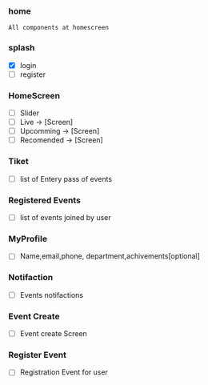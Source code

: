 ### home
    All components at homescreen
### splash
- [x] login
- [ ] register
### HomeScreen
- [ ] Slider
- [ ] Live -> [Screen]
- [ ] Upcomming -> [Screen]
- [ ] Recomended -> [Screen]
### Tiket
- [ ] list of Entery pass of events
### Registered Events
- [ ] list of events joined by user
### MyProfile
- [ ] Name,email,phone, department,achivements[optional]
### Notifaction
- [ ] Events notifactions
### Event Create
- [ ] Event create Screen
### Register Event
- [ ] Registration Event for user